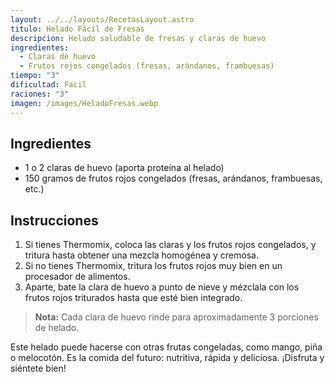 ```yaml
---
layout: ../../layouts/RecetasLayout.astro
titulo: Helado Fácil de Fresas
descripcion: Helado saludable de fresas y claras de huevo
ingredientes:
  - Claras de huevo
  - Frutos rojos congelados (fresas, arándanos, frambuesas)
tiempo: "3"
dificultad: Facil
raciones: "3"
imagen: /images/HeladoFresas.webp
---
```


## Ingredientes
- 1 o 2 claras de huevo (aporta proteína al helado)
- 150 gramos de frutos rojos congelados (fresas, arándanos, frambuesas, etc.)

## Instrucciones
1. Si tienes Thermomix, coloca las claras y los frutos rojos congelados, y tritura hasta obtener una mezcla homogénea y cremosa.
2. Si no tienes Thermomix, tritura los frutos rojos muy bien en un procesador de alimentos.
3. Aparte, bate la clara de huevo a punto de nieve y mézclala con los frutos rojos triturados hasta que esté bien integrado.

> **Nota:** Cada clara de huevo rinde para aproximadamente 3 porciones de helado.

Este helado puede hacerse con otras frutas congeladas, como mango, piña o melocotón. Es la comida del futuro: nutritiva, rápida y deliciosa. ¡Disfruta y siéntete bien!
